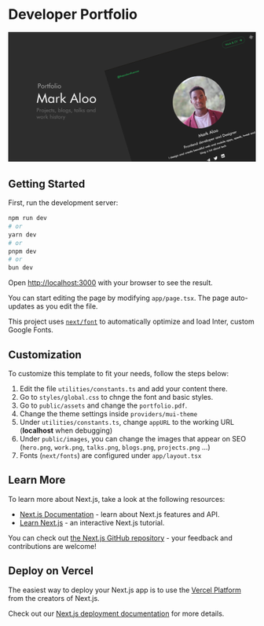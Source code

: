 # Developer Portfolio

![Portfolio Cover](/public/images/hero.png)

## Getting Started

First, run the development server:

```bash
npm run dev
# or
yarn dev
# or
pnpm dev
# or
bun dev
```

Open [http://localhost:3000](http://localhost:3000) with your browser to see the result.

You can start editing the page by modifying `app/page.tsx`. The page auto-updates as you edit the file.

This project uses [`next/font`](https://nextjs.org/docs/basic-features/font-optimization) to automatically optimize and load Inter, custom Google Fonts.

## Customization

To customize this template to fit your needs, follow the steps below:

1. Edit the file `utilities/constants.ts` and add your content there.
2. Go to `styles/global.css` to chnge the font and basic styles.
3. Go to `public/assets` and change the `portfolio.pdf`.
4. Change the theme settings inside `providers/mui-theme`
5. Under `utilities/constants.ts`, change `appURL` to the working URL (**localhost** when debugging)
6. Under `public/images`, you can change the images that appear on SEO (`hero.png`, `work.png`, `talks.png`, `blogs.png`, `projects.png` ...)
7. Fonts (`next/fonts`) are configured under `app/layout.tsx`

## Learn More

To learn more about Next.js, take a look at the following resources:

- [Next.js Documentation](https://nextjs.org/docs) - learn about Next.js features and API.
- [Learn Next.js](https://nextjs.org/learn) - an interactive Next.js tutorial.

You can check out [the Next.js GitHub repository](https://github.com/vercel/next.js/) - your feedback and contributions are welcome!

## Deploy on Vercel

The easiest way to deploy your Next.js app is to use the [Vercel Platform](https://vercel.com/new?utm_medium=default-template&filter=next.js&utm_source=create-next-app&utm_campaign=create-next-app-readme) from the creators of Next.js.

Check out our [Next.js deployment documentation](https://nextjs.org/docs/deployment) for more details.
